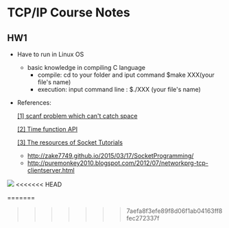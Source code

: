 # TCP/IP Course Notes

## HW1

- Have to run in Linux OS
  - basic knowledge in compiling C language
    - compile: cd to your folder and iput command $make XXX(your file's name)
    - execution: input command line : $./XXX (your file's name)

- References: 

  [[1] scanf problem which can't catch space](https://sites.google.com/site/9braised/fan-si/c1) 
  
  [[2] Time function API ](https://nosleep.pixnet.net/blog/post/205120138-%E7%A8%8B%E5%BC%8F%E9%96%8B%E7%99%BC-%7C-%5Blinux%5D%5Bc%5D-%E4%BD%BF%E7%94%A8-gettimeofday%28%29-%E5%87%BD%E5%BC%8F%E8%A8%88%E7%AE%97)
  
  [[3] The resources of Socket Tutorials](http://zake7749.github.io/2015/03/17/SocketProgramming/)
    - http://zake7749.github.io/2015/03/17/SocketProgramming/
    - http://puremonkey2010.blogspot.com/2012/07/networkprg-tcp-clientserver.html


![
](https://i.screenshot.net/mldo4bg)
<<<<<<< HEAD

=======
>>>>>>> 7aefa8f3efe89f8d06f1ab04163ff8fec272337f
